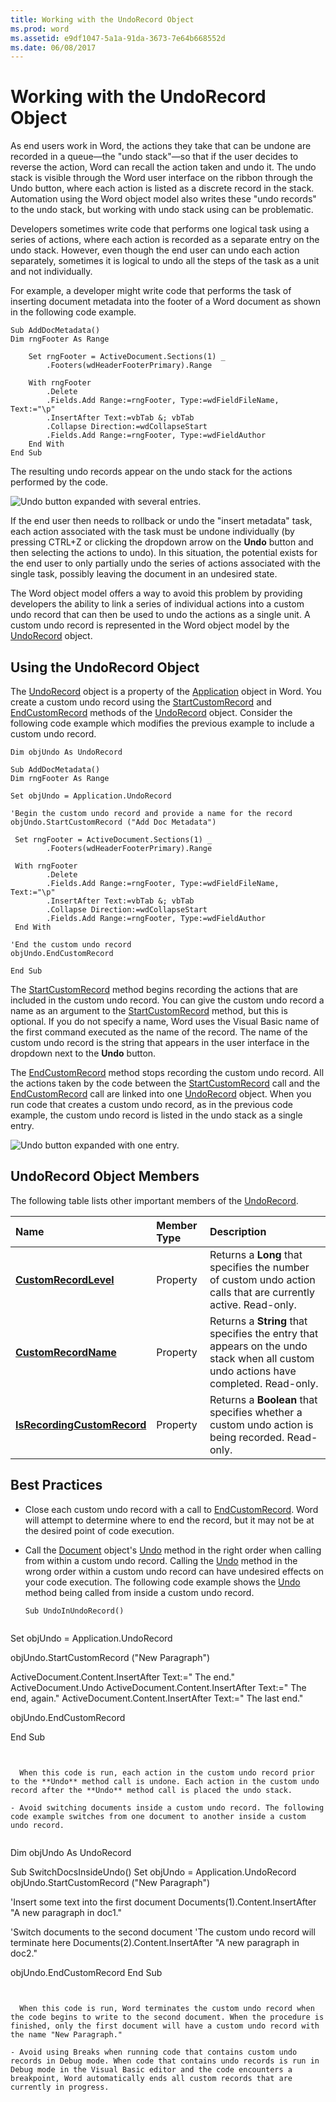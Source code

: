 ```yaml
---
title: Working with the UndoRecord Object
ms.prod: word
ms.assetid: e9df1047-5a1a-91da-3673-7e64b668552d
ms.date: 06/08/2017
---
```



# Working with the UndoRecord Object

As end users work in Word, the actions they take that can be undone are recorded in a queue—the "undo stack"—so that if the user decides to reverse the action, Word can recall the action taken and undo it. The undo stack is visible through the Word user interface on the ribbon through the Undo button, where each action is listed as a discrete record in the stack. Automation using the Word object model also writes these "undo records" to the undo stack, but working with undo stack using can be problematic.

Developers sometimes write code that performs one logical task using a series of actions, where each action is recorded as a separate entry on the undo stack. However, even though the end user can undo each action separately, sometimes it is logical to undo all the steps of the task as a unit and not individually.

For example, a developer might write code that performs the task of inserting document metadata into the footer of a Word document as shown in the following code example.




```
Sub AddDocMetadata() 
Dim rngFooter As Range 
 
    Set rngFooter = ActiveDocument.Sections(1) _ 
        .Footers(wdHeaderFooterPrimary).Range 
         
    With rngFooter 
        .Delete 
        .Fields.Add Range:=rngFooter, Type:=wdFieldFileName, Text:="\p" 
        .InsertAfter Text:=vbTab &; vbTab 
        .Collapse Direction:=wdCollapseStart 
        .Fields.Add Range:=rngFooter, Type:=wdFieldAuthor 
    End With     
End Sub 

```

The resulting undo records appear on the undo stack for the actions performed by the code.

![Undo button expanded with several entries.](images/wd14_VBAConceptual_WorkingWithUndoRecord_fig01.jpg)

If the end user then needs to rollback or undo the "insert metadata" task, each action associated with the task must be undone individually (by pressing CTRL+Z or clicking the dropdown arrow on the **Undo** button and then selecting the actions to undo). In this situation, the potential exists for the end user to only partially undo the series of actions associated with the single task, possibly leaving the document in an undesired state.

The Word object model offers a way to avoid this problem by providing developers the ability to link a series of individual actions into a custom undo record that can then be used to undo the actions as a single unit. A custom undo record is represented in the Word object model by the [UndoRecord](http://msdn.microsoft.com/library/77bf9801-e940-e661-6bbe-20a8714d5dbd%28Office.15%29.aspx) object.

## Using the UndoRecord Object

The [UndoRecord](http://msdn.microsoft.com/library/77bf9801-e940-e661-6bbe-20a8714d5dbd%28Office.15%29.aspx) object is a property of the [Application](http://msdn.microsoft.com/library/d1cf6f8f-4e88-bf01-93b4-90a83f79cb44%28Office.15%29.aspx) object in Word. You create a custom undo record using the [StartCustomRecord](http://msdn.microsoft.com/library/cd8d4337-4bbc-1943-6e0a-bc764861e886%28Office.15%29.aspx) and [EndCustomRecord](http://msdn.microsoft.com/library/af11d231-f799-d592-2bc5-de08030b41e4%28Office.15%29.aspx) methods of the [UndoRecord](http://msdn.microsoft.com/library/77bf9801-e940-e661-6bbe-20a8714d5dbd%28Office.15%29.aspx) object. Consider the following code example which modifies the previous example to include a custom undo record.


```
Dim objUndo As UndoRecord 
 
Sub AddDocMetadata() 
Dim rngFooter As Range 
 
Set objUndo = Application.UndoRecord 
 
'Begin the custom undo record and provide a name for the record 
objUndo.StartCustomRecord ("Add Doc Metadata") 
     
 Set rngFooter = ActiveDocument.Sections(1) _ 
        .Footers(wdHeaderFooterPrimary).Range 
         
 With rngFooter 
        .Delete 
        .Fields.Add Range:=rngFooter, Type:=wdFieldFileName, Text:="\p" 
        .InsertAfter Text:=vbTab &; vbTab 
        .Collapse Direction:=wdCollapseStart 
        .Fields.Add Range:=rngFooter, Type:=wdFieldAuthor 
 End With 
 
'End the custom undo record 
objUndo.EndCustomRecord 
     
End Sub 

```

The [StartCustomRecord](http://msdn.microsoft.com/library/cd8d4337-4bbc-1943-6e0a-bc764861e886%28Office.15%29.aspx) method begins recording the actions that are included in the custom undo record. You can give the custom undo record a name as an argument to the [StartCustomRecord](http://msdn.microsoft.com/library/cd8d4337-4bbc-1943-6e0a-bc764861e886%28Office.15%29.aspx) method, but this is optional. If you do not specify a name, Word uses the Visual Basic name of the first command executed as the name of the record. The name of the custom undo record is the string that appears in the user interface in the dropdown next to the **Undo** button.

The [EndCustomRecord](http://msdn.microsoft.com/library/af11d231-f799-d592-2bc5-de08030b41e4%28Office.15%29.aspx) method stops recording the custom undo record. All the actions taken by the code between the [StartCustomRecord](http://msdn.microsoft.com/library/cd8d4337-4bbc-1943-6e0a-bc764861e886%28Office.15%29.aspx) call and the [EndCustomRecord](http://msdn.microsoft.com/library/af11d231-f799-d592-2bc5-de08030b41e4%28Office.15%29.aspx) call are linked into one [UndoRecord](http://msdn.microsoft.com/library/77bf9801-e940-e661-6bbe-20a8714d5dbd%28Office.15%29.aspx) object. When you run code that creates a custom undo record, as in the previous code example, the custom undo record is listed in the undo stack as a single entry.


![Undo button expanded with one entry.](images/wd14_VBAConceptual_WorkingWithUndoRecord_fig02.jpg)


## UndoRecord Object Members

The following table lists other important members of the [UndoRecord](http://msdn.microsoft.com/library/77bf9801-e940-e661-6bbe-20a8714d5dbd%28Office.15%29.aspx).



|**Name**|**Member Type**|**Description**|
|:-----|:-----|:-----|
|**[CustomRecordLevel](http://msdn.microsoft.com/library/e0636c02-b1fb-2f88-c8a5-b52c88b65530%28Office.15%29.aspx)**|Property|Returns a **Long** that specifies the number of custom undo action calls that are currently active. Read-only.|
|**[CustomRecordName](http://msdn.microsoft.com/library/97da07e1-3b9f-de7d-c2d8-af6af2bb2374%28Office.15%29.aspx)**|Property|Returns a **String** that specifies the entry that appears on the undo stack when all custom undo actions have completed. Read-only.|
|**[IsRecordingCustomRecord](http://msdn.microsoft.com/library/08693e04-4a76-f7ab-9671-cdad35ac87ea%28Office.15%29.aspx)**|Property|Returns a **Boolean** that specifies whether a custom undo action is being recorded. Read-only.|

## Best Practices


- Close each custom undo record with a call to [EndCustomRecord](http://msdn.microsoft.com/library/af11d231-f799-d592-2bc5-de08030b41e4%28Office.15%29.aspx). Word will attempt to determine where to end the record, but it may not be at the desired point of code execution.
    
- Call the [Document](http://msdn.microsoft.com/library/8d83487a-2345-a036-a916-971c9db5b7fb%28Office.15%29.aspx) object's [Undo](http://msdn.microsoft.com/library/f9fd64c9-aeb9-b698-6318-beb1db653ee6%28Office.15%29.aspx) method in the right order when calling from within a custom undo record. Calling the [Undo](http://msdn.microsoft.com/library/f9fd64c9-aeb9-b698-6318-beb1db653ee6%28Office.15%29.aspx) method in the wrong order within a custom undo record can have undesired effects on your code execution. The following code example shows the [Undo](http://msdn.microsoft.com/library/f9fd64c9-aeb9-b698-6318-beb1db653ee6%28Office.15%29.aspx) method being called from inside a custom undo record.
    
  ```
  Sub UndoInUndoRecord() 
 
Set objUndo = Application.UndoRecord 
 
objUndo.StartCustomRecord ("New Paragraph") 
 
ActiveDocument.Content.InsertAfter Text:=" The end." 
ActiveDocument.Undo 
ActiveDocument.Content.InsertAfter Text:=" The end, again." 
ActiveDocument.Content.InsertAfter Text:=" The last end." 
 
objUndo.EndCustomRecord 
 
End Sub
  ```


    When this code is run, each action in the custom undo record prior to the **Undo** method call is undone. Each action in the custom undo record after the **Undo** method call is placed the undo stack.
    
- Avoid switching documents inside a custom undo record. The following code example switches from one document to another inside a custom undo record.
    
  ```
  Dim objUndo As UndoRecord 

Sub SwitchDocsInsideUndo() 
Set objUndo = Application.UndoRecord objUndo.StartCustomRecord ("New Paragraph") 

'Insert some text into the first document Documents(1).Content.InsertAfter "A new paragraph in doc1." 

'Switch documents to the second document 
'The custom undo record will terminate here Documents(2).Content.InsertAfter "A new paragraph in doc2." 

objUndo.EndCustomRecord 
End Sub
  ```


    When this code is run, Word terminates the custom undo record when the code begins to write to the second document. When the procedure is finished, only the first document will have a custom undo record with the name "New Paragraph."
    
- Avoid using Breaks when running code that contains custom undo records in Debug mode. When code that contains undo records is run in Debug mode in the Visual Basic editor and the code encounters a breakpoint, Word automatically ends all custom records that are currently in progress.
    

